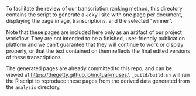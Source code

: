 To facilitate the review of our transcription ranking method, this directory contains the script to generate a Jekyll site with one page per document, displaying the page image, transcriptions, and the selected "winner".

Note that these pages are included here only as an artifact of our project workflow. 
They are not intended to be a finished, user-friendly publication platform and we can’t guarantee that they will continue to work or display properly, or that the text contained on them reflects the final edited versions of these transcriptions.

The generated pages are already committed to this repo, and can be viewed at <https://thegetty.github.io/mutual-muses/>.
`_build/build.sh` will run the R script to reproduce these pages from the derived data generated from the `analysis` directory.
